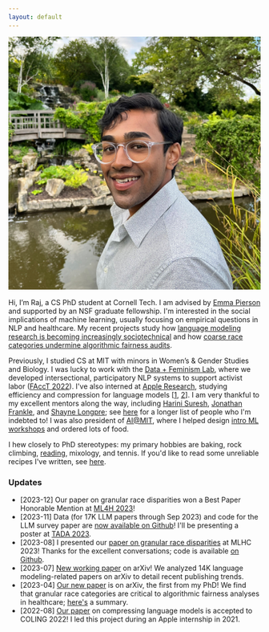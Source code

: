 ```yaml
---
layout: default
---
```


<img class="profile-picture" src="images/profile.jpg">

Hi, I’m Raj, a CS PhD student at Cornell Tech. I am advised by [Emma Pierson](https://www.cs.cornell.edu/~emmapierson/) and supported by an NSF graduate fellowship. I'm interested in the social implications of machine learning, usually focusing on empirical questions in NLP and healthcare. My recent projects study how [language modeling research is becoming increasingly sociotechnical](https://arxiv.org/abs/2307.10700) and how [coarse race categories undermine algorithmic fairness audits](https://arxiv.org/abs/2304.09270).

Previously, I studied CS at MIT with minors in Women’s & Gender Studies and Biology. I was lucky to work with the [Data + Feminism Lab](https://dataplusfeminism.mit.edu/), where we developed intersectional, participatory NLP systems to support activist labor ([FAccT 2022](https://dl.acm.org/doi/10.1145/3531146.3533132)). I've also interned at [Apple Research](https://machinelearning.apple.com/), studying efficiency and compression for language models \[[1](https://aclanthology.org/2022.coling-1.252/), [2](https://www.aclweb.org/anthology/2020.blackboxnlp-1.19/)\]. I am very thankful to my excellent mentors along the way, including [Harini Suresh](https://harinisuresh.com/), [Jonathan Frankle](http://www.jfrankle.com/), and [Shayne Longpre](https://www.shaynelongpre.com/); see [here](https://rajivmovva.com/people) for a longer list of people who I'm indebted to! I was also president of [AI@MIT](https://www.ai-at-mit.com/), where I helped design [intro ML workshops](https://github.com/AI-at-MIT/Workshops) and ordered lots of food.

I hew closely to PhD stereotypes: my primary hobbies are baking, rock climbing, [reading](https://www.goodreads.com/user/show/139600509-rajiv-movva), mixology, and tennis. If you'd like to read some unreliable recipes I've written, see [here](https://rajivmovva.com/recipes).  

### Updates

- [2023-12] Our paper on granular race disparities won a Best Paper Honorable Mention at [ML4H 2023](https://ml4h.cc/2023/)!
- [2023-11] Data (for 17K LLM papers through Sep 2023) and code for the LLM survey paper are [now available on Github](https://github.com/rmovva/LLM-publication-patterns-public)! I'll be presenting a poster at [TADA 2023](https://tada2023.org/).  
- [2023-08] I presented our [paper on granular race disparities](https://arxiv.org/abs/2304.09270) at MLHC 2023! Thanks for the excellent conversations; code is available [on Github](https://github.com/rmovva/granular-race-disparities_MLHC23).
- [2023-07] [New working paper](https://arxiv.org/abs/2307.10700) on arXiv! We analyzed 14K language modeling-related papers on arXiv to detail recent publishing trends.
- [2023-04] [Our new paper](https://arxiv.org/abs/2304.09270) is on arXiv, the first from my PhD! We find that granular race categories are critical to algorithmic fairness analyses in healthcare; [here's](https://twitter.com/rajivmovva/status/1651237859465080834) a summary.
- [2022-08] [Our paper](https://arxiv.org/abs/2208.09684) on compressing language models is accepted to COLING 2022! I led this project during an Apple internship in 2021.
<!-- - [2022-04] In the Fall, I'll start my PhD at Cornell Tech in NYC. -->
<!-- - [2022-04] I was awarded an NSF Graduate Fellowship! -->

<!-- Though it's no longer my main interest, I'm also passionate about computational biology, including [functional epigenomics](https://journals.plos.org/plosone/article?id=10.1371/journal.pone.0218073) and ligand-protein binding prediction. My favorite hobby is cooking, along with other stereotypical grad student activities: lifting weights, baking, [reading](https://www.goodreads.com/user/show/139600509-rajiv-movva), and playing tennis. You can find some of my [recipes](https://rajivmovva.com/recipes) here (it's a WIP). -->

<!-- While there, I worked with Prof. Catherine D’Ignazio and student Harini Suresh at the [Data + Feminism Lab](https://dataplusfeminism.mit.edu/). Collaborating with activist groups, we co-designed NLP models to support the difficult labor of tracking gender-based violence ([Best Paper, FAccT 2022](https://dl.acm.org/doi/10.1145/3531146.3533132)). The project taught me that naive ML systems often fail at the margins – it takes effort and care to design models for specific, intersectional contexts. -->

<!-- Before that, I explored neural network compression, i.e. improving memory & compute efficiency to mitigate AI’s consumptive footprint. Mentored by Jonathan Frankle, I tested an approach for [parallelized pruning of neural networks](https://arxiv.org/abs/2104.14753). During an internship at Apple, I [combined compression techniques](https://aclanthology.org/2022.coling-1.252/) to rein in the compute footprint of large language models. I also earned Best Paper at BlackboxNLP 2020 for studying how [pruning affects interpretability](https://www.aclweb.org/anthology/2020.blackboxnlp-1.19/) in Transformers.  -->

<!-- Though it's no longer my main interest, I'm also passionate about computational biology, including [functional epigenomics](https://journals.plos.org/plosone/article?id=10.1371/journal.pone.0218073) and ligand-protein binding prediction. My favorite hobby is cooking, along with other stereotypical grad student activities: lifting weights, baking, [reading](https://www.goodreads.com/user/show/139600509-rajiv-movva), and playing tennis. You can find some of my [recipes](https://rajivmovva.com/recipes) here (it's a WIP). -->
